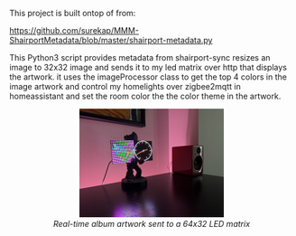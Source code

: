 This project is built ontop of from: 

https://github.com/surekap/MMM-ShairportMetadata/blob/master/shairport-metadata.py

This Python3 script provides metadata from shairport-sync resizes an image to 32x32 image and sends it to my led matrix over http that displays the artwork. it uses the imageProcessor class to get the top 4 colors in the image artwork and control my homelights over zigbee2mqtt in homeassistant and set the room color the the color theme in the artwork.

<p align="center">
  <img src="assets/matrix.JPG" alt="LED Matrix Artwork" width="256"/><br>
  <i>Real-time album artwork sent to a 64x32 LED matrix</i>
</p>